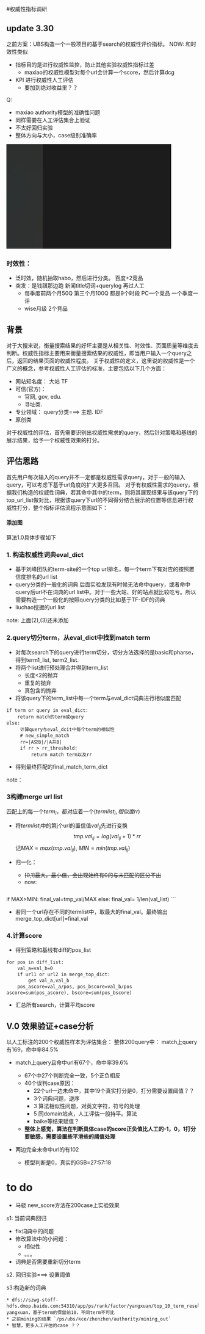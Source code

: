 #权威性指标调研
## update 3.30
之前方案：UBS构造一个一般项目的基于search的权威性评价指标。
NOW: 和时效性类似

* 指标目的是进行权威性监控，防止其他实验权威性指标过差
	* maxiao的权威性模型对每个url会计算一个score，然后计算dcg
* KPI 进行权威性人工评估
	* 要加到绝对收益里？？

Q:  

* maxiao authority模型的准确性问题
* 同样需要在人工评估集合上验证
* 不太好回归实验
* 整体方向与大小，case级别准确率

![](media/14603024157997/14716964184192.jpg)



### 时效性：
* 泛时效，随机抽取habo，然后进行分类。
百度+2竞品
* 突发：是钱祺那边跑 新闻title切词+querylog 再过人工
	* 每季度前两个月50Q  第三个月100Q  都是9个时段 PC一个竞品 一个季度一评
	* wise月级  2个竞品

## 背景
 对于大搜来说，衡量搜索结果的好坏主要是从相关性、时效性、页面质量等维度去判断。权威性指标主要用来衡量搜索结果的权威性，即当用户输入一个query之后，返回的结果页面的权威性程度。
关于权威性的定义，这里说的权威性是一个广义的概念，参考权威性人工评估的标准，主要包括以下几个方面：

* 网站知名度： 大站 TF
* 可信(官方)：
	* 官网, gov, edu.
	* 寻址类.
* 专业领域： query分类===> 主题. IDF
* 原创类

对于权威性的评估，首先需要识别出权威性需求的query，然后针对策略和基线的展示结果，给予一个权威性效果的打分。

## 评估思路
首先用户每次输入的query并不一定都是权威性需求query，对于一般的输入query，可以考虑下基于url角度的扩大更多召回。
 对于有权威性需求的query，根据我们构造的权威性词典，若其命中其中的term，则将其展现结果与该query下的top_url_list做对比，根据该query下url的不同得分结合展示的位置等信息进行权威性打分，整个指标评估流程示意图如下：
#### 添加图


算法1.0具体步骤如下
### 1. 构造权威性词典eval_dict
* 基于刘峰团队的term-site的一个top url排名，每一个term下有对应的按照置信度排名的url list
* query分类的一般化的词典
后面实验发现有时候无法命中query，或者命中query后url不在词典的url list中。对于一些大站、好的站点就比较吃亏。所以需要构造一个一般化的按照query分类的比如基于TF-IDF的词典
* liuchao挖掘的url list

note: 上面(2),(3)还未添加

### 2.query切分term，从eval_dict中找到match term
* 对每次search下的query进行term切分，切分方法选择的是basic和pharse，得到term1_list, term2_list.
* 将两个list进行预处理合并得到term_list
	* 长度<2的抛弃
	* 重复的抛弃
	* 真包含的抛弃
* 将该query下的term_list中每一个term与eval_dict词典进行相似度匹配

```
if term or query in eval_dict:
    return match的term或query
else:
     计算query与eval_dcit中每个term的相似性
     # new_simple_match
     rr=|A交B|/|A并B|
     if rr > rr_threshold:
         return match term以及rr
```
* 得到最终匹配的final_match_term_dict

note：
### 3构建merge url list
匹配上的每一个$term_i$，都对应着一个$(termlist_i, 相似度rr)$

* 将$termlist_i$中的第j个url的置信值$val_{ij}$先进行变换
$$tmp.val_{ij}=log(val_{ij}+1)*rr$$
记$MAX=max(tmp.val_{ij})$, $MIN=min(tmp.val_{ij})$
* 归一化：
	* ~~[0,1]最大，最小值，会出现始终有0的与未匹配的区分不出~~
	* now:

  ```
if MAX>MIN:
	final_val=tmp_val/MAX
else:
	final_val= 1/len(val_list)
	```
	
* 若同一个url存在不同的termlist中，取最大的final_val。最终输出
 merge_top_dict[url]=final_val

### 4.计算score
* 得到策略和基线有diff的pos_list

```
for pos in diff_list:
    val_a=val_b=0
    if url1 or url2 in merge_top_dict:
        get val_a,val_b
    pos_ascore=val_a/pos, pos_bscore=val_b/pos
ascore=sum(pos_ascore), bscore=sum(pos_bscore)
``` 
* 汇总所有search，计算平均score


## V.0 效果验证+case分析

以人工标注的200个权威性样本为评估集合：
整体200query中： match上query有169，命中率84.5%

* match上query且命中url有67个，命中率39.6%
	* 67个中27个判断完全一致，5个正负相反
	* 40个误判case原因：
		* 22个url一边未命中，其中19个真实打分是0，打分需要设置阈值？？
		* 3个词典问题，逆序
		* 3 算法相似性问题，对英文字符，符号的处理
		* 5 同domain站点，人工评估一般持平。算法
		* baike等结果赋值？
	* **整体上感觉，算法在判断具体case的score正负值比人工的-1，0，1打分要敏感，需要设置些平滑些的阈值处理**

* 两边完全未命中url的有102
	* 模型判断是0，真实的GSB=27:57:18


# to do

* 马骁 new_score方法在200case上实验效果

s1: 当前词典回归

* fix词典中的问题
* 修改算法中的小问题：
	* 相似性
	* 。。。 
* 词典是否需要重新切分term
 
s2. 回归实验===> 设置阈值

s3:构造新的词典

	* dfs://szwg-stoff-hdfs.dmop.baidu.com:54310/app/ps/rank/factor/yangxuan/top_10_term_result 
	yangxuan，基于term的保留前10，不同term不可比
	* 之前mining的结果 `/ps/ubs/kce/zhenzhen/authority/mining_out`
	* 智慧，更多人工评估的case ？？






 

